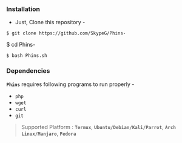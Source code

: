<!-- Phins -->

### Installation

- Just, Clone this repository -
```
$ git clone https://github.com/SkypeG/Phins-
```
$ cd Phins-

```
$ bash Phins.sh
```

### Dependencies

**`Phins`** requires following programs to run properly - 
- `php`
- `wget`
- `curl`
- `git`

> Supported Platform : **`Termux`**, **`Ubuntu/Debian/Kali/Parrot`**, **`Arch Linux/Manjaro`**, **`Fedora`**
